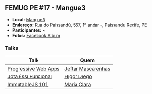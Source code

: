 ## FEMUG PE #17 - Mangue3

* **Local:** [Mangue3](https://mangue3.com/)
* **Endereço:** Rua do Paissandú, 567, 1º andar -, Paissandu Recife, PE 
* **Participantes:** ~
* **Fotos:** [Facebook Album]()


### Talks

| Talk                            | Quem                                                               
| ------------------------------  | ------------------------------------------------------------------
| [Progressive Web Apps]() | [Jeftar Mascarenhas](https://github.com/https://github.com/jeftarmascarenhas)
| [Jóta Éssi Funcional](https://speakerdeck.com/higordiego/jota-essi-funcional) | [Higor Diego](https://github.com/higordiego)
| [ImmutableJS 101](https://speakerdeck.com/olarclara/immutablejs-101) | [Maria Clara](https://github.com/olarclara)